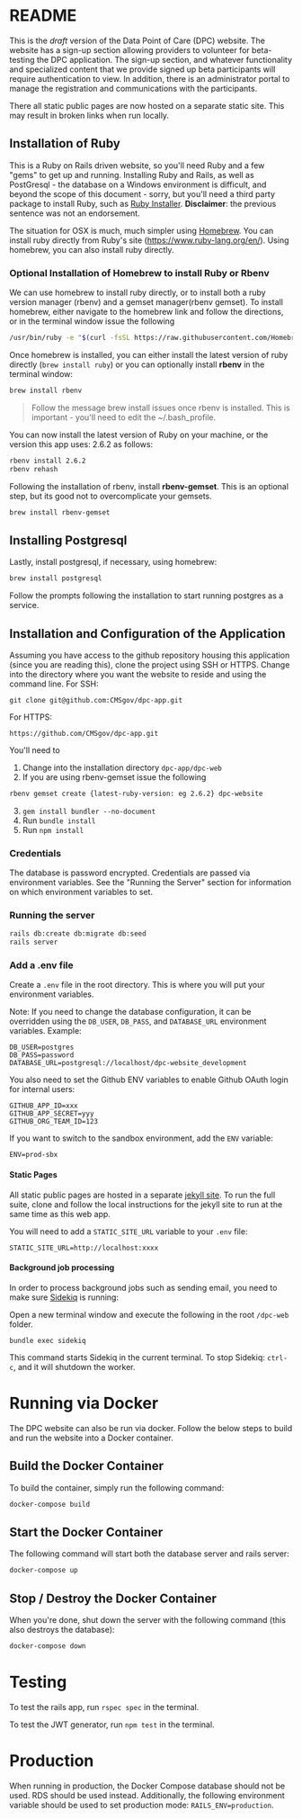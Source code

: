 # README
This is the *draft* version of the Data Point of Care (DPC) website. The website has a sign-up section allowing providers to volunteer for beta-testing the DPC application. The sign-up section, and whatever functionality and specialized content that we provide signed up beta participants will require authentication to view. In addition, there is an administrator portal to manage the registration and communications with the participants.

There all static public pages are now hosted on a separate static site. This may result in broken links when run locally.

## Installation of Ruby
This is a Ruby on Rails driven website, so you'll need Ruby and a few "gems" to get up and running. Installing Ruby and Rails, as well as PostGresql - the database on a Windows environment is difficult, and beyond the scope of this document - sorry, but you'll need a third party package to install Ruby, such as [Ruby Installer](https://rubyinstaller.org/). **Disclaimer**: the previous sentence was not an endorsement.

The situation for OSX is much, much simpler using [Homebrew](https://brew.sh). You can install ruby directly from Ruby's site (https://www.ruby-lang.org/en/). Using homebrew, you can also install ruby directly.

### Optional Installation of Homebrew to install Ruby or Rbenv
We can use homebrew to install ruby directly, or to install both a ruby version manager (rbenv) and a gemset manager(rbenv gemset). To install homebrew, either navigate to the homebrew link and follow the directions, or in the terminal window issue the following

```bash
/usr/bin/ruby -e "$(curl -fsSL https://raw.githubusercontent.com/Homebrew/install/master/install)"
```

Once homebrew is installed, you can either install the latest version of ruby directly (`brew install ruby`) or you can optionally install **rbenv** in the terminal window:

```bash
brew install rbenv
```

> Follow the message brew install issues once rbenv is installed. This is important - you'll need to edit the ~/.bash_profile.

You can now install the latest version of Ruby on your machine, or the version this app uses: 2.6.2 as follows:

```bash
rbenv install 2.6.2
rbenv rehash
```

Following the installation of rbenv, install **rbenv-gemset**. This is an optional step, but its good not to overcomplicate your gemsets.

```bash
brew install rbenv-gemset
```

## Installing Postgresql
Lastly, install postgresql, if necessary, using homebrew:

```bash
brew install postgresql
```

Follow the prompts following the installation to start running postgres as a service.

## Installation and Configuration of the Application
Assuming you have access to the github repository housing this application (since you are reading this), clone the project using SSH or HTTPS. Change into the directory where you want the website to reside and using the command line. For SSH:

```SSH
git clone git@github.com:CMSgov/dpc-app.git
```

For HTTPS:

```HTTP
https://github.com/CMSgov/dpc-app.git
```

You'll need to

1. Change into the installation directory `dpc-app/dpc-web`
2. If you are using rbenv-gemset issue the following

```Bash
rbenv gemset create {latest-ruby-version: eg 2.6.2} dpc-website
```

3. `gem install bundler --no-document`
4. Run `bundle install`
5. Run `npm install`

### Credentials

The database is password encrypted. Credentials are passed via environment variables. See the "Running the Server" section for information on which environment variables to set.

### Running the server
```Bash
rails db:create db:migrate db:seed
rails server
```

### Add a .env file

Create a `.env` file in the root directory. This is where you will put your environment variables.

Note: If you need to change the database configuration, it can be overridden using the `DB_USER`, `DB_PASS`, and `DATABASE_URL` environment variables. Example:

```
DB_USER=postgres
DB_PASS=password
DATABASE_URL=postgresql://localhost/dpc-website_development
```

You also need to set the Github ENV variables to enable Github OAuth login for internal users:

```
GITHUB_APP_ID=xxx
GITHUB_APP_SECRET=yyy
GITHUB_ORG_TEAM_ID=123
```

If you want to switch to the sandbox environment, add the `ENV` variable:

```
ENV=prod-sbx
```

#### Static Pages

All static public pages are hosted in a separate [jekyll site](https://github.com/CMSgov/dpc-static-site). To run the full suite, clone and follow the local instructions for the jekyll site to run at the same time as this web app.

You will need to add a `STATIC_SITE_URL` variable to your `.env` file:

```
STATIC_SITE_URL=http://localhost:xxxx
```

#### Background job processing
In order to process background jobs such as sending email, you need to make sure [Sidekiq](https://github.com/mperham/sidekiq) is running:

Open a new terminal window and execute the following in the root `/dpc-web` folder.

```
bundle exec sidekiq
```

This command starts Sidekiq in the current terminal. To stop Sidekiq: `ctrl-c`, and it will shutdown the worker.

# Running via Docker

The DPC website can also be run via docker. Follow the below steps to build and run the website into a Docker container.

## Build the Docker Container

To build the container, simply run the following command:

```Bash
docker-compose build
```

## Start the Docker Container

The following command will start both the database server and rails server:

```Bash
docker-compose up
```

## Stop / Destroy the Docker Container

When you're done, shut down the server with the following command (this also destroys the database):

```Bash
docker-compose down
```

# Testing
To test the rails app, run `rspec spec` in the terminal.

To test the JWT generator, run `npm test` in the terminal.

# Production

When running in production, the Docker Compose database should not be used. RDS should be used instead. Additionally, the following environment variable should be used to set production mode: `RAILS_ENV=production`.
